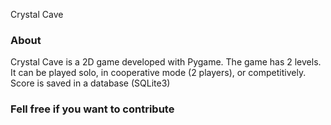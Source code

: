 Crystal Cave


### About

Crystal Cave is a 2D game developed with Pygame.
The game has 2 levels. It can be played solo, in cooperative mode (2 players), or competitively.
Score is saved in a database (SQLite3)

### Fell free if you want to contribute
